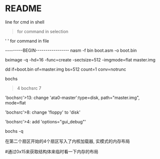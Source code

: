 # README

line for cmd in shell

> for command in selection

' ' for command in file


---------BEGIN-----------------
nasm -f bin boot.asm -o boot.bin



bximage -q -hd=16 -func=create -sectsize=512 -imgmode=flat master.img


dd if=boot.bin of=master.img bs=512 count=1 conv=notrunc

bochs
> 4
> bochsrc
> 7

'bochsrc'>13:
change 'ata0-master':type=disk, path="master.img", mode=flat

'bochsrc'>8:
change 'floppy' to 'disk'

'bochsrc'>4:
add 'options="gui_debug"'

bochs -q






在第二个扇区开始的4个扇区写入了内核加载器,
实模式的内存布局



#通过0x15来获取结构体来临时看一下内存的布局